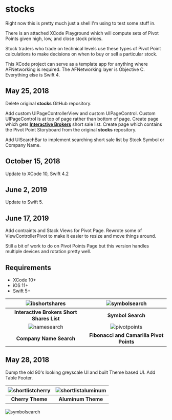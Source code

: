# stocks

Right now this is pretty much just a shell I'm using to test some stuff in.

There is an attached XCode Playground which will compute sets of Pivot Points given high, low, and close stock prices.

Stock traders who trade on technical levels use these types of Pivot Point calculations to make decisions on when to buy or sell a particular stock.

This XCode project can serve as a template app for anything where AFNetworking is required. The AFNetworking layer is Objective C. Everything else is Swift 4.

## May 25, 2018

Delete original **stocks** GitHub repository.

Add custom UIPageControllerView and custom UIPageControl. Custom UIPageControl is at top of page rather than bottom of page. Create page which gets [**Interactive Brokers**](https://www.interactivebrokers.com/en/home.php) short sale list. Create page which contains the Pivot Point Storyboard from the original **stocks** repository.

Add UISearchBar to implement searching short sale list by Stock Symbol or Company Name.

## October 15, 2018

Update to XCode 10, Swift 4.2

## June 2, 2019

Update to Swift 5.

## June 17, 2019

Add contraints and Stack Views for Pivot Page. Rewrote some of ViewControllerPivot to make it easier to resize and move things around.

Still a bit of work to do on Pivot Points Page but this version handles multiple devices and rotation pretty well. 

## Requirements

- XCode 10+
- iOS 11+
- Swift 5+

![ibshortshares](https://cormya.com/image/_short_list_blue.png "Interactive Brokers Short Shares List") | ![symbolsearch](https://cormya.com/image/_symbol_search.png "Symbol Search") |
:-------------------------:|:-------------------------:
**Interactive Brokers Short Shares List** | **Symbol Search** |
![namesearch](https://cormya.com/image/_company_name_search.png "Name Search") | ![pivotpoints](https://cormya.com/image/_pivot_points.png  "Pivot Points") |
**Company Name Search** | **Fibonacci and Camarilla Pivot Points**

## May 28, 2018

Dump the old 90's looking greyscale UI and built Theme based UI. Add Table Footer.

![shortlistcherry](https://cormya.com/image/_short_list_cherry.png "Interactive Brokers Short Shares List") | ![shortlistaluminum](https://cormya.com/image/_short_list_aluminum.png "Symbol Search") |
:-------------------------:|:-------------------------:
**Cherry Theme** | **Aluminum Theme**

![symbolsearch](https://cormya.com/image/themecolors.png "Theme Colors")
